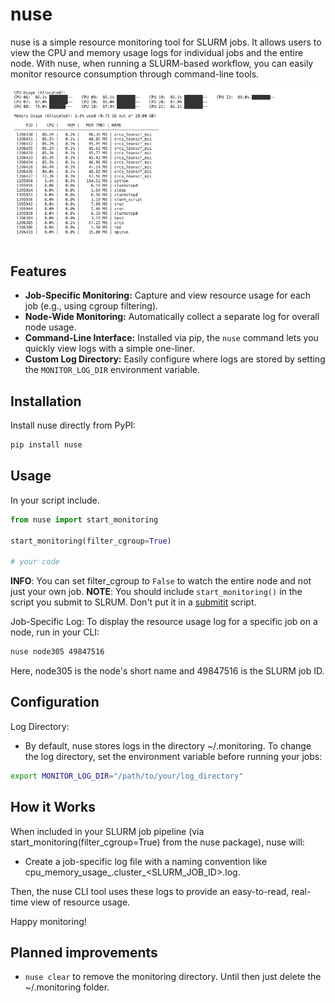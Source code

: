 # nuse

nuse is a simple resource monitoring tool for SLURM jobs. It allows users to view the CPU and memory usage logs for individual jobs and the entire node. With nuse, when running a SLURM-based workflow, you can easily monitor resource consumption through command-line tools.

![nuse example](https://raw.githubusercontent.com/MolinDiscovery/nuse/main/images/nuse_example.png)

## Features

- **Job-Specific Monitoring:** Capture and view resource usage for each job (e.g., using cgroup filtering).
- **Node-Wide Monitoring:** Automatically collect a separate log for overall node usage.
- **Command-Line Interface:** Installed via pip, the `nuse` command lets you quickly view logs with a simple one-liner.
- **Custom Log Directory:** Easily configure where logs are stored by setting the `MONITOR_LOG_DIR` environment variable.

## Installation

Install nuse directly from PyPI:

```bash
pip install nuse
```

## Usage

In your script include.

```python
from nuse import start_monitoring

start_monitoring(filter_cgroup=True)

# your code
```
**INFO**: You can set filter_cgroup to `False` to watch the entire node and not just your own job.
**NOTE**: You should include `start_monitoring()` in the script you submit to SLRUM. Don't put it in a [submitit](https://github.com/facebookincubator/submitit) script.

Job-Specific Log:
To display the resource usage log for a specific job on a node, run in your CLI:

```bash
nuse node305 49847516
```

Here, node305 is the node's short name and 49847516 is the SLURM job ID.

## Configuration
Log Directory:
* By default, nuse stores logs in the directory ~/.monitoring.
To change the log directory, set the environment variable before running your jobs:

```bash
export MONITOR_LOG_DIR="/path/to/your/log_directory"
```

## How it Works

When included in your SLURM job pipeline (via start_monitoring(filter_cgroup=True) from the nuse package), nuse will:

* Create a job-specific log file with a naming convention like cpu_memory_usage_<hostname>.cluster_<SLURM_JOB_ID>.log.

Then, the nuse CLI tool uses these logs to provide an easy-to-read, real-time view of resource usage.

Happy monitoring!

## Planned improvements

* `nuse clear` to remove the monitoring directory. Until then just delete the ~/.monitoring folder.